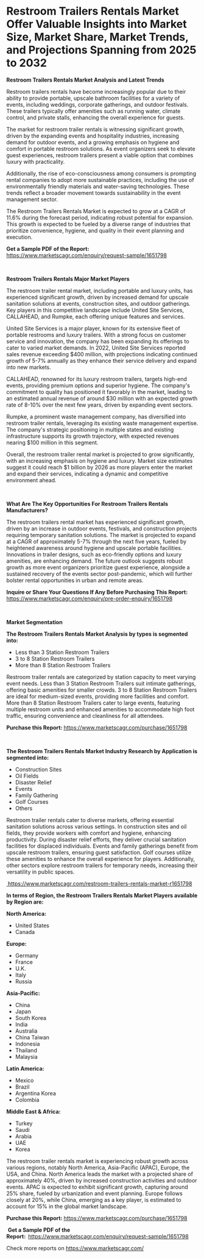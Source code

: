 <p><h1>Restroom Trailers Rentals Market Offer Valuable Insights into Market Size, Market Share, Market Trends, and Projections Spanning from 2025 to 2032</h1></p><p><strong>Restroom Trailers Rentals Market Analysis and Latest Trends</strong></p>
<p><p>Restroom trailers rentals have become increasingly popular due to their ability to provide portable, upscale bathroom facilities for a variety of events, including weddings, corporate gatherings, and outdoor festivals. These trailers typically offer amenities such as running water, climate control, and private stalls, enhancing the overall experience for guests.</p><p>The market for restroom trailer rentals is witnessing significant growth, driven by the expanding events and hospitality industries, increasing demand for outdoor events, and a growing emphasis on hygiene and comfort in portable restroom solutions. As event organizers seek to elevate guest experiences, restroom trailers present a viable option that combines luxury with practicality. </p><p>Additionally, the rise of eco-consciousness among consumers is prompting rental companies to adopt more sustainable practices, including the use of environmentally friendly materials and water-saving technologies. These trends reflect a broader movement towards sustainability in the event management sector.</p><p>The Restroom Trailers Rentals Market is expected to grow at a CAGR of 11.6% during the forecast period, indicating robust potential for expansion. This growth is expected to be fueled by a diverse range of industries that prioritize convenience, hygiene, and quality in their event planning and execution.</p></p>
<p><strong>Get a Sample PDF of the Report:&nbsp;</strong> <a href="https://www.marketscagr.com/enquiry/request-sample/1651798?utm_campaign=2315&utm_medium=2&utm_source=Github&utm_content=ia&utm_term=09032025&utm_id=restroom-trailers-rentals">https://www.marketscagr.com/enquiry/request-sample/1651798</a></p>
<p>&nbsp;</p>
<p><strong>Restroom Trailers Rentals Major Market Players</strong></p>
<p><p>The restroom trailer rental market, including portable and luxury units, has experienced significant growth, driven by increased demand for upscale sanitation solutions at events, construction sites, and outdoor gatherings. Key players in this competitive landscape include United Site Services, CALLAHEAD, and Rumpke, each offering unique features and services.</p><p>United Site Services is a major player, known for its extensive fleet of portable restrooms and luxury trailers. With a strong focus on customer service and innovation, the company has been expanding its offerings to cater to varied market demands. In 2022, United Site Services reported sales revenue exceeding $400 million, with projections indicating continued growth of 5-7% annually as they enhance their service delivery and expand into new markets.</p><p>CALLAHEAD, renowned for its luxury restroom trailers, targets high-end events, providing premium options and superior hygiene. The company's commitment to quality has positioned it favorably in the market, leading to an estimated annual revenue of around $30 million with an expected growth rate of 8-10% over the next few years, driven by expanding event sectors.</p><p>Rumpke, a prominent waste management company, has diversified into restroom trailer rentals, leveraging its existing waste management expertise. The company's strategic positioning in multiple states and existing infrastructure supports its growth trajectory, with expected revenues nearing $100 million in this segment.</p><p>Overall, the restroom trailer rental market is projected to grow significantly, with an increasing emphasis on hygiene and luxury. Market size estimates suggest it could reach $1 billion by 2026 as more players enter the market and expand their services, indicating a dynamic and competitive environment ahead.</p></p>
<p>&nbsp;</p>
<p><strong>What Are The Key Opportunities For Restroom Trailers Rentals Manufacturers?</strong></p>
<p><p>The restroom trailers rental market has experienced significant growth, driven by an increase in outdoor events, festivals, and construction projects requiring temporary sanitation solutions. The market is projected to expand at a CAGR of approximately 5-7% through the next five years, fueled by heightened awareness around hygiene and upscale portable facilities. Innovations in trailer designs, such as eco-friendly options and luxury amenities, are enhancing demand. The future outlook suggests robust growth as more event organizers prioritize guest experience, alongside a sustained recovery of the events sector post-pandemic, which will further bolster rental opportunities in urban and remote areas.</p></p>
<p><strong>Inquire or Share Your Questions If Any Before Purchasing This Report:</strong> <a href="https://www.marketscagr.com/enquiry/pre-order-enquiry/1651798?utm_campaign=2315&utm_medium=2&utm_source=Github&utm_content=ia&utm_term=09032025&utm_id=restroom-trailers-rentals">https://www.marketscagr.com/enquiry/pre-order-enquiry/1651798</a></p>
<p>&nbsp;</p>
<p><strong>Market Segmentation</strong></p>
<p><strong>The Restroom Trailers Rentals Market Analysis by types is segmented into:</strong></p>
<p><ul><li>Less than 3 Station Restroom Trailers</li><li>3 to 8 Station Restroom Trailers</li><li>More than 8 Station Restroom Trailers</li></ul></p>
<p><p>Restroom trailer rentals are categorized by station capacity to meet varying event needs. Less than 3 Station Restroom Trailers suit intimate gatherings, offering basic amenities for smaller crowds. 3 to 8 Station Restroom Trailers are ideal for medium-sized events, providing more facilities and comfort. More than 8 Station Restroom Trailers cater to large events, featuring multiple restroom units and enhanced amenities to accommodate high foot traffic, ensuring convenience and cleanliness for all attendees.</p></p>
<p><strong>Purchase this Report:&nbsp;</strong><a href="https://www.marketscagr.com/purchase/1651798?utm_campaign=2315&utm_medium=2&utm_source=Github&utm_content=ia&utm_term=09032025&utm_id=restroom-trailers-rentals">https://www.marketscagr.com/purchase/1651798</a></p>
<p>&nbsp;</p>
<p><strong>The Restroom Trailers Rentals Market Industry Research by Application is segmented into:</strong></p>
<p><ul><li>Construction Sites</li><li>Oil Fields</li><li>Disaster Relief</li><li>Events</li><li>Family Gathering</li><li>Golf Courses</li><li>Others</li></ul></p>
<p><p>Restroom trailer rentals cater to diverse markets, offering essential sanitation solutions across various settings. In construction sites and oil fields, they provide workers with comfort and hygiene, enhancing productivity. During disaster relief efforts, they deliver crucial sanitation facilities for displaced individuals. Events and family gatherings benefit from upscale restroom trailers, ensuring guest satisfaction. Golf courses utilize these amenities to enhance the overall experience for players. Additionally, other sectors explore restroom trailers for temporary needs, increasing their versatility in public spaces.</p></p>
<p><a href="https://www.marketscagr.com/restroom-trailers-rentals-market-r1651798?utm_campaign=2315&utm_medium=2&utm_source=Github&utm_content=ia&utm_term=09032025&utm_id=restroom-trailers-rentals">&nbsp;https://www.marketscagr.com/restroom-trailers-rentals-market-r1651798</a></p>
<p><strong>In terms of Region, the Restroom Trailers Rentals Market Players available by Region are:</strong></p>
<p>
    <p> <strong> North America: </strong>
        <ul>
            <li>United States</li>
            <li>Canada</li>
        </ul>
        </p> 
    <p> <strong> Europe: </strong>
        <ul>
            <li>Germany</li>
            <li>France</li>
            <li>U.K.</li>
            <li>Italy</li>
            <li>Russia</li>
        </ul>
        </p> 
    <p> <strong> Asia-Pacific: </strong>
        <ul>
            <li>China</li>
            <li>Japan</li>
            <li>South Korea</li>
            <li>India</li>
            <li>Australia</li>
            <li>China Taiwan</li>
            <li>Indonesia</li>
            <li>Thailand</li>
            <li>Malaysia</li>
        </ul>
        </p> 
    <p> <strong> Latin America: </strong>
        <ul>
            <li>Mexico</li>
            <li>Brazil</li>
            <li>Argentina Korea</li>
            <li>Colombia</li>
        </ul>
        </p> 
    <p> <strong> Middle East & Africa: </strong>
        <ul>
            <li>Turkey</li>
            <li>Saudi</li>
            <li>Arabia</li>
            <li>UAE</li>
            <li>Korea</li>
        </ul>
    </p>
    </p>
<p><p>The restroom trailer rentals market is experiencing robust growth across various regions, notably North America, Asia-Pacific (APAC), Europe, the USA, and China. North America leads the market with a projected share of approximately 40%, driven by increased construction activities and outdoor events. APAC is expected to exhibit significant growth, capturing around 25% share, fueled by urbanization and event planning. Europe follows closely at 20%, while China, emerging as a key player, is estimated to account for 15% in the global market landscape.</p></p>
<p><strong>Purchase this Report: </strong><a href="https://www.marketscagr.com/purchase/1651798?utm_campaign=2315&utm_medium=2&utm_source=Github&utm_content=ia&utm_term=09032025&utm_id=restroom-trailers-rentals">https://www.marketscagr.com/purchase/1651798</a></p>
<p>&nbsp;<strong>Get a Sample PDF of the Report:&nbsp;&nbsp;</strong><a href="https://www.marketscagr.com/enquiry/request-sample/1651798?utm_campaign=2315&utm_medium=2&utm_source=Github&utm_content=ia&utm_term=09032025&utm_id=restroom-trailers-rentals">https://www.marketscagr.com/enquiry/request-sample/1651798</a></p>
<p><strong></strong></p>
<p>Check more reports on <a href="https://www.marketscagr.com/?utm_campaign=2315&utm_medium=2&utm_source=Github&utm_content=ia&utm_term=09032025&utm_id=restroom-trailers-rentals">https://www.marketscagr.com/</a></p>